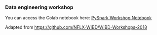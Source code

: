 ### Data engineering workshop

You can access the Colab notebook here: [PySpark Workshop Notebook](https://colab.research.google.com/drive/1dFtGkRD2HIBwwXAL7uNatC6ka1eFyoq_
)

Adapted from https://github.com/NFLX-WIBD/WIBD-Workshops-2018

